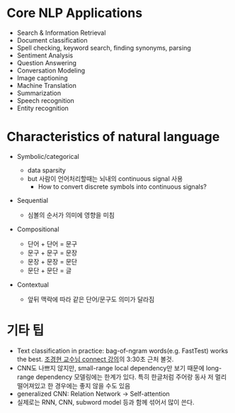 # Core NLP Applications
- Search & Information Retrieval
- Document classification
- Spell checking, keyword search, finding synonyms, parsing
- Sentiment Analysis
- Question Answering
- Conversation Modeling
- Image captioning
- Machine Translation
- Summarization
- Speech recognition
- Entity recognition

# Characteristics of natural language
- Symbolic/categorical
  - data sparsity
  - but 사람이 언어처리할때는 뇌내의 continuous signal 사용
    - How to convert discrete symbols into continuous signals?

- Sequential
  - 심볼의 순서가 의미에 영향을 미침
- Compositional
  - 단어 + 단어 = 문구
  - 문구 + 문구 = 문장
  - 문장 + 문장 = 문단
  - 문단 + 문단 = 글
- Contextual
  - 앞뒤 맥락에 따라 같은 단어/문구도 의미가 달라짐

# 기타 팁
- Text classification in practice: bag-of-ngram words(e.g. FastTest) works the best. [조경현 교수님 connect 강의](https://www.edwith.org/deepnlp/lecture/29208/)의 3:30초 근처 볼것.
- CNN도 나쁘지 않지만, small-range local dependency만 보기 때문에 long-range dependency 모델링에는 한계가 있다. 특히 한글처럼 주어랑 동사 저 멀리 떨어져있고 한 경우에는 좋지 않을 수도 있음
- generalized CNN: Relation Network -> Self-attention
- 실제로는 RNN, CNN, subword model 등과 함께 섞어서 많이 쓴다.